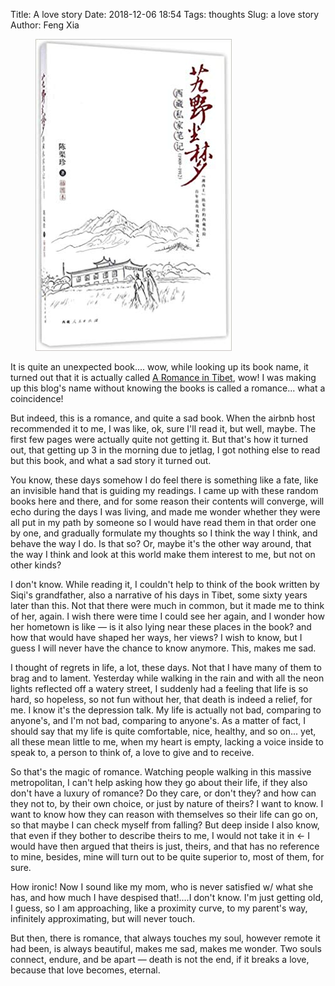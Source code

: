 Title: A love story
Date: 2018-12-06 18:54
Tags: thoughts
Slug: a love story
Author: Feng Xia

<figure class="col l5 m5 s12">
  <img src="/images/romance%20in%20tibet.jpg"/>
</figure>


It is quite an  unexpected book.... wow, while looking up its book
name, it turned out that it is actually called [A Romance in
Tibet][1], wow! I was making up this blog's name without knowing the
books is called a romance... what a coincidence!

But indeed, this is a romance, and quite a sad book. When the
airbnb host recommended it to me, I was like, ok, sure I'll read it,
but well, maybe. The first few pages were actually quite not getting
it. But that's how it turned out, that getting up 3 in the morning due
to jetlag, I got nothing else to read but this book, and what a sad
story it turned out.

You know, these days somehow I do feel there is something like a fate,
like an invisible hand that is guiding my readings. I came up with
these random books here and there, and for some reason their contents
will converge, will echo during the days I was living, and made me
wonder whether they were all put in my path by someone so I would have
read them in that order one by one, and gradually formulate my
thoughts so I think the way I think, and behave the way I do. Is that
so? Or, maybe it's the other way around, that the way I think and look
at this world make them interest to me, but not on other kinds?

I don't know. While reading it, I couldn't help to think of the book
written by Siqi's grandfather, also a narrative of his days in Tibet,
some sixty years later than this. Not that there were much in common,
but it made me to think of her, again. I wish there were time I could
see her again, and I wonder how her hometown is like &mdash; is it
also lying near these places in the book? and how that would have
shaped her ways, her views? I wish to know, but I guess I will never
have the chance to know anymore. This, makes me sad.

I thought of regrets in life, a lot, these days. Not that I have many
of them to brag and to lament. Yesterday while walking in the rain and
with all the neon lights reflected off a watery street, I suddenly had
a feeling that life is so hard, so hopeless, so not fun without her,
that death is indeed a relief, for me. I know it's the depression
talk. My life is actually not bad, comparing to anyone's, and I'm not
bad, comparing to anyone's. As a matter of fact, I should say that my
life is quite comfortable, nice, healthy, and so on... yet, all these
mean little to me, when my heart is empty, lacking a voice inside to
speak to, a person to think of, a love to give and to receive.

So that's the magic of romance. Watching people walking in this
massive metropolitan, I can't help asking how they go about their
life, if they also don't have a luxury of romance? Do they care, or
don't they? and how can they not to, by their own choice, or just by
nature of theirs? I want to know. I want to know how they can reason
with themselves so their life can go on, so that maybe I can check
myself from falling? But deep inside I also know, that even if they
bother to describe theirs to me, I would not take it in &larr; I
would have then argued that theirs is just, theirs, and that has no
reference to mine, besides, mine will turn out to be quite superior
to, most of them, for sure. 

How ironic! Now I sound like my mom, who is never satisfied w/ what
she has, and how much I have despised that!....I don't know. I'm just
getting old, I guess, so I am approaching, like a proximity curve, to
my parent's way, infinitely approximating, but will never touch. 

But then, there is romance, that always touches my soul, however
remote it had been, is always beautiful, makes me sad, makes me
wonder. Two souls connect, endure, and be apart &mdash; death is not
the end, if it breaks a love, because that love becomes, eternal.

[1]: https://www.amazon.com/Romance-Tibet-Chinese-Chen-QuZhen/dp/7223011173

